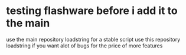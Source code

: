 # testing flashware before i add it to the main

use the main repository loadstring for a stable script
use this repository loadstring if you want alot of bugs for the price of more features
